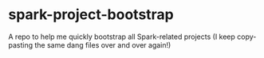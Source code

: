 # spark-project-bootstrap
A repo to help me quickly bootstrap all Spark-related projects (I keep copy-pasting the same dang files over and over again!)
